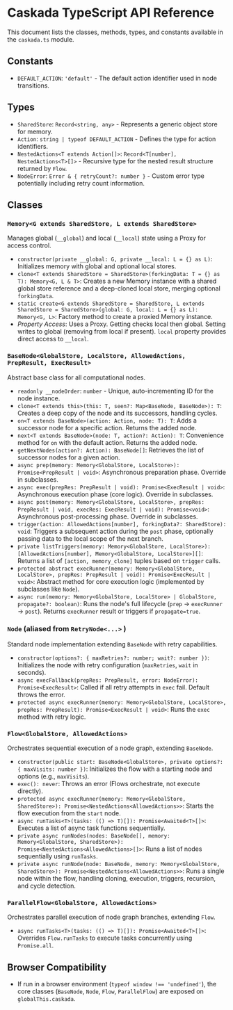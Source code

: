 # Caskada TypeScript API Reference

This document lists the classes, methods, types, and constants available in the `caskada.ts` module.

## Constants

- `DEFAULT_ACTION`: `'default'` - The default action identifier used in node transitions.

## Types

- `SharedStore`: `Record<string, any>` - Represents a generic object store for memory.
- `Action`: `string | typeof DEFAULT_ACTION` - Defines the type for action identifiers.
- `NestedActions<T extends Action[]>`: `Record<T[number], NestedActions<T>[]>` - Recursive type for the nested result structure returned by `Flow`.
- `NodeError`: `Error & { retryCount?: number }` - Custom error type potentially including retry count information.

## Classes

### `Memory<G extends SharedStore, L extends SharedStore>`

Manages global (`__global`) and local (`__local`) state using a Proxy for access control.

- `constructor(private __global: G, private __local: L = {} as L)`: Initializes memory with global and optional local stores.
- `clone<T extends SharedStore = SharedStore>(forkingData: T = {} as T): Memory<G, L & T>`: Creates a new Memory instance with a shared global store reference and a deep-cloned local store, merging optional `forkingData`.
- `static create<G extends SharedStore = SharedStore, L extends SharedStore = SharedStore>(global: G, local: L = {} as L): Memory<G, L>`: Factory method to create a proxied Memory instance.
- _Property Access_: Uses a Proxy. Getting checks local then global. Setting writes to global (removing from local if present). `local` property provides direct access to `__local`.

### `BaseNode<GlobalStore, LocalStore, AllowedActions, PrepResult, ExecResult>`

Abstract base class for all computational nodes.

- `readonly __nodeOrder`: `number` - Unique, auto-incrementing ID for the node instance.
- `clone<T extends this>(this: T, seen?: Map<BaseNode, BaseNode>): T`: Creates a deep copy of the node and its successors, handling cycles.
- `on<T extends BaseNode>(action: Action, node: T): T`: Adds a successor node for a specific action. Returns the added node.
- `next<T extends BaseNode>(node: T, action?: Action): T`: Convenience method for `on` with the default action. Returns the added node.
- `getNextNodes(action?: Action): BaseNode[]`: Retrieves the list of successor nodes for a given action.
- `async prep(memory: Memory<GlobalStore, LocalStore>): Promise<PrepResult | void>`: Asynchronous preparation phase. Override in subclasses.
- `async exec(prepRes: PrepResult | void): Promise<ExecResult | void>`: Asynchronous execution phase (core logic). Override in subclasses.
- `async post(memory: Memory<GlobalStore, LocalStore>, prepRes: PrepResult | void, execRes: ExecResult | void): Promise<void>`: Asynchronous post-processing phase. Override in subclasses.
- `trigger(action: AllowedActions[number], forkingData?: SharedStore): void`: Triggers a subsequent action during the `post` phase, optionally passing data to the local scope of the next branch.
- `private listTriggers(memory: Memory<GlobalStore, LocalStore>): [AllowedActions[number], Memory<GlobalStore, LocalStore>][]`: Returns a list of `[action, memory_clone]` tuples based on `trigger` calls.
- `protected abstract execRunner(memory: Memory<GlobalStore, LocalStore>, prepRes: PrepResult | void): Promise<ExecResult | void>`: Abstract method for core execution logic (implemented by subclasses like `Node`).
- `async run(memory: Memory<GlobalStore, LocalStore> | GlobalStore, propagate?: boolean)`: Runs the node's full lifecycle (`prep` -> `execRunner` -> `post`). Returns `execRunner` result or triggers if `propagate=true`.

### `Node` (aliased from `RetryNode<...>` )

Standard node implementation extending `BaseNode` with retry capabilities.

- `constructor(options?: { maxRetries?: number; wait?: number })`: Initializes the node with retry configuration (`maxRetries`, `wait` in seconds).
- `async execFallback(prepRes: PrepResult, error: NodeError): Promise<ExecResult>`: Called if all retry attempts in `exec` fail. Default throws the error.
- `protected async execRunner(memory: Memory<GlobalStore, LocalStore>, prepRes: PrepResult): Promise<ExecResult | void>`: Runs the `exec` method with retry logic.

### `Flow<GlobalStore, AllowedActions>`

Orchestrates sequential execution of a node graph, extending `BaseNode`.

- `constructor(public start: BaseNode<GlobalStore>, private options?: { maxVisits: number })`: Initializes the flow with a starting node and options (e.g., `maxVisits`).
- `exec(): never`: Throws an error (Flows orchestrate, not execute directly).
- `protected async execRunner(memory: Memory<GlobalStore, SharedStore>): Promise<NestedActions<AllowedActions>>`: Starts the flow execution from the `start` node.
- `async runTasks<T>(tasks: (() => T)[]): Promise<Awaited<T>[]>`: Executes a list of async task functions sequentially.
- `private async runNodes(nodes: BaseNode[], memory: Memory<GlobalStore, SharedStore>): Promise<NestedActions<AllowedActions>[]>`: Runs a list of nodes sequentially using `runTasks`.
- `private async runNode(node: BaseNode, memory: Memory<GlobalStore, SharedStore>): Promise<NestedActions<AllowedActions>>`: Runs a single node within the flow, handling cloning, execution, triggers, recursion, and cycle detection.

### `ParallelFlow<GlobalStore, AllowedActions>`

Orchestrates parallel execution of node graph branches, extending `Flow`.

- `async runTasks<T>(tasks: (() => T)[]): Promise<Awaited<T>[]>`: Overrides `Flow.runTasks` to execute tasks concurrently using `Promise.all`.

## Browser Compatibility

- If run in a browser environment (`typeof window !== 'undefined'`), the core classes (`BaseNode`, `Node`, `Flow`, `ParallelFlow`) are exposed on `globalThis.caskada`.
